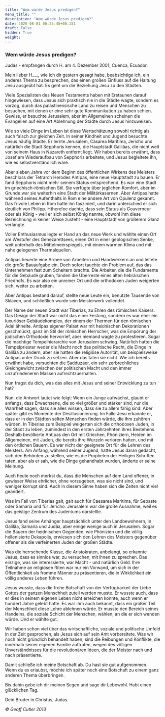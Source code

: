 ```yaml
---
title: "Wem würde Jesus predigen?"
menu_title: ""
description: "Wem würde Jesus predigen?"
date: 2020-08-01 06:25:48+00:151
draft: False
hidden: True
weight:
---
```

### Wem würde Jesus predigen?

Judas - empfangen durch H. am 4. Dezember 2001, Cuenca, Ecuador.

Mein lieber H___, wie ich dir gestern gesagt habe, beabsichtige ich, ein anderes Thema zu besprechen, das einen großen Einfluss auf die Haltung Jesu ausgeübt hat. Es geht um die Beziehung Jesu zu den Städten.

Viele Spezialisten des Neuen Testaments haben mit Erstaunen darauf hingewiesen, dass Jesus sich praktisch nie in die Städte wagte, sondern es vorzog, durch das palästinensische Land zu reisen und Menschen zu besuchen, mit denen er eine sehr gute Kommunikation zu haben schien. Gewiss, er besuchte Jerusalem, aber im Allgemeinen scheinen die Evangelien auf eine Art Ablehnung der Städte durch Jesus hinzuweisen.

Wie so viele Dinge im Leben ist diese Wertschätzung sowohl richtig als auch falsch zur gleichen Zeit. In seiner Kindheit und Jugend besuchte Jesus häufig Städte. Er lernte Jerusalem, Cäsarea Maritima, Jericho und natürlich die Stadt Sepphoris kennen, die Hauptstadt Galiläas, die nicht weit von seinem Haus in Nazareth entfernt liegt. Wir haben bereits erwähnt, dass Josef am Wiederaufbau von Sepphoris arbeitete, und Jesus begleitete ihn, wie es selbstverständlich wäre.

Aber sieben Jahre vor dem Beginn des öffentlichen Wirkens des Meisters beschloss der Tetrarch Herodes Antipas, eine neue Hauptstadt zu bauen. Er fand Sepphoris nicht mehr seinem Status entsprechend. Es war eine Stadt im griechisch-römischen Stil. Sie verfügte über jeglichen Komfort, aber im Grunde war sie weiterhin eine Stadt der Militärkasernen. Aber Antipas hatte während seines Aufenthalts in Rom eine andere Art von Opulenz gekannt. Das frivole Leben in Rom hatte ihn fasziniert, und darin unterschied er sich deutlich von Philipp. Htherefoe dachte, dass sein Status als Gouverneur oder als König - weil er sich selbst König nannte, obwohl ihm diese Bezeichnung in keiner Weise zusteht - eine Hauptstadt von größerem Glanz verlangte.

Voller Enthusiasmus legte er Hand an das neue Werk und wählte einen Ort am Westufer des Genezarettsees, einen Ort in einer geologischen Senke, weit unterhalb des Mittelmeerspiegels, mit einem warmen Klima und mit nahe gelegenen Thermalquellen.

Antipas heuerte eine Armee von Arbeitern und Handwerkern an und leitete die große Bauaufgabe ein. Doch sofort tauchte ein Problem auf, das das Unternehmen fast zum Scheitern brachte. Die Arbeiter, die die Fundamente für die Gebäude gruben, fanden die Überreste eines alten hebräischen Friedhofs. Es war also ein unreiner Ort und die orthodoxen Juden weigerten sich, weiter zu arbeiten.

Aber Antipas bestand darauf, stellte neue Leute ein, benutzte Tausende von Sklaven, und schließlich wurde sein Meisterwerk vollendet.

Der Name der neuen Stadt war Tiberias, zu Ehren des römischen Kaisers. Das Design der Stadt war nicht das einer Festung, sondern es war eher ein luxuriöser Gebäudekomplex, der einem der Thermen für den römischen Adel ähnelte. Antipas eigener Palast war mit heidnischen Dekorationen geschmückt, ganz im Stil der römischen Herrscher, was die Empörung der jüdischen Orthodoxie hervorrief, aber niemand wagte zu protestieren. Sogar die mächtige Tempelhierarchie von Jerusalem schwieg. Natürlich hatten die Tempelpriester weder die Macht noch das politische Recht, die Dinge in Galiläa zu ändern, aber sie hatten die religiöse Autorität, um beispielsweise Antipas unter Druck zu setzen. Aber das taten sie nicht. Wie ich bereits erwähnt habe, versuchten die Sadduzäer, ein sehr zerbrechliches Gleichgewicht zwischen der politischen Macht und den immer unzufriedeneren Massen aufrechtzuerhalten.

Nun fragst du dich, was das alles mit Jesus und seiner Entwicklung zu tun hat?

Nun, die Antwort lautet wie folgt: Wenn ein Junge aufwächst, glaubt er anfangs, dass Erwachsene, die so viel größer und stärker sind, nur die Wahrheit sagen, dass sie alles wissen, dass sie zu allem fähig sind. Aber später gibt es Momente der Desillusionierung. Im Falle Jesu erkannte er, dass er in den Städten selten Menschen finden würde, die ihm zuhören würden. In Tiberias zum Beispiel weigerten sich die orthodoxen Juden, in der Stadt zu leben, zumindest in den ersten Jahrzehnten ihres Bestehens. Deshalb bevölkerte Antipas den Ort mit Griechen, Phöniziern, Heiden im Allgemeinen, mit Juden, die bereits ihre Wurzeln verloren hatten, und mit den örtlichen Bauern. Es war nicht der geeignete Ort für die Lehren des Meisters. Am Anfang, während seiner Jugend, hatte Jesus daran gedacht, sich den Behörden zu stellen, wie es die Propheten der Heiligen Schriften taten, aber als er sah, wie die Dinge gehandhabt wurden, änderte er seine Meinung.

Auch heute noch merkst du, dass die Menschen auf dem Land offener, in gewisser Weise ehrlicher, ohne vorzugeben, was sie nicht sind, und weniger korrupt sind. Auch in diesem Sinne haben sich die Zeiten nicht viel geändert.

Was im Fall von Tiberias galt, galt auch für Caesarea Maritima, für Sebaste oder Samaria und für Jericho. Jerusalem war die große Ausnahme, weil es das geistige Zentrum des Judentums darstellte.

Jesus fand seine Anhänger hauptsächlich unter den Landbewohnern, in Galiläa, Samaria und Judäa, aber einige wenige auch in Jerusalem. Sogar die Bauern der heidnischen Gegenden, wie Phönizien und die völlig hellenisierte Dekapolis, erwiesen sich den Lehren des Meisters gegenüber offener als die verfeinerten Juden der großen Städte.

Was die herrschende Klasse, die Aristokraten, anbelangt, so erkannte Jesus, dass es sinnlos war, zu versuchen, mit ihnen zu sprechen. Das einzige, was sie interessierte, war Macht - und natürlich Geld. Ihre Teilnahme an religiösen Riten war nur ein Vorwand, um sich in der Öffentlichkeit als fromme Männer zu präsentieren, die in Wirklichkeit ein völlig anderes Leben führen.

Jesus wusste, dass die frohe Botschaft von der Verfügbarkeit der Liebe Gottes der ganzen Menschheit zuteil werden musste. Er wusste auch, dass er dies in seinem eigenen Leben nicht erreichen konnte, auch wenn er hundert Jahre gelebt hatte. Es war ihm auch bekannt, dass ein großer Teil der Menschheit diese Lehre ablehnen würde. Er musste den Bereich seines Handelns, die soziale Schicht der Menschen, wählen, an die er sich wenden würde. Und er wählte gut.

Wir haben schon viel über das wirtschaftliche, soziale und politische Umfeld in der Zeit gesprochen, als Jesus sich auf sein Amt vorbereitete. Was wir noch nicht gründlich behandelt haben, sind die Reibungen und Konflikte, die innerhalb seiner eigenen Familie auftraten, wegen des völligen Unverständnisses für die revolutionären Ideen, die der Meister nach und nach präsentierte.

Damit schließe ich meine Botschaft ab. Du hast sie gut aufgenommen. Wenn du es erlaubst, möchte ich später noch eine Botschaft zu einem ganz anderen Thema überbringen.

Bis dahin gebe ich dir meinen Segen und sage dir Lebewohl. Habt einen glücklichen Tag.

Dein Bruder in Christus, Judas.

*© Geoff Cutler 2013*
